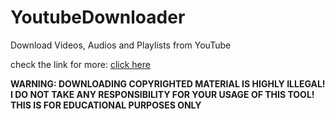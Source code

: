 # YoutubeDownloader
Download Videos, Audios and Playlists from YouTube

check the link for more: [click here](https://angeloboustany.github.io/YoutubeDownloader/)

**WARNING: DOWNLOADING COPYRIGHTED MATERIAL IS HIGHLY ILLEGAL! I DO NOT TAKE ANY RESPONSIBILITY FOR YOUR USAGE OF THIS TOOL! THIS IS FOR EDUCATIONAL PURPOSES ONLY**
